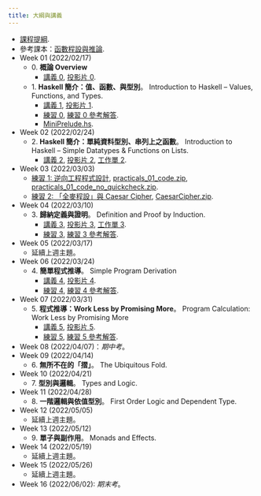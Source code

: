 ```yaml
---
title: 大綱與講義
---
```


* [課程提綱](../assets/syllabus.pdf).
* 參考課本：[函數程設與推論](../assets/fpbook.pdf).
* Week 01 (2022/02/17)
  * 0\. **概論 Overview**
    * [講義 0](../assets/handouts_00.pdf), [投影片 0](../assets/slides_00.pdf).
  * 1\. **Haskell 簡介：值、函數、與型別**。
    Introduction to Haskell – Values, Functions, and Types.
    * [講義 1](../assets/handouts_01.pdf), [投影片 1](../assets/slides_01.pdf).
    * [練習 0](../assets/practicals_00.pdf), [練習 0 參考解答](../assets/practicals_00_sols.pdf).
    * [MiniPrelude.hs](../assets/MiniPrelude.hs).
* Week 02 (2022/02/24)
  * 2\. **Haskell 簡介：單純資料型別、串列上之函數**。
    Introduction to Haskell – Simple Datatypes & Functions on Lists.
    * [講義 2](../assets/handouts_02.pdf), [投影片 2](../assets/slides_02.pdf), [工作單 2](../assets/work_sheet_02.pdf).
* Week 03 (2022/03/03)
  * [練習 1: 逆向工程程式設計](../assets/practicals_01.pdf), [practicals_01_code.zip](../assets/practicals_01_code.zip), [practicals_01_code_no_quickcheck.zip](../assets/practicals_01_code_no_quickcheck.zip).
  * [練習 2: 「全麥程設」與 Caesar Cipher](../assets/practicals_02.pdf), [CaesarCipher.zip](../assets/CaesarCipher.zip).
* Week 04 (2022/03/10)
  * 3\. **歸納定義與證明**。
    Definition and Proof by Induction.
    * [講義 3](../assets/handouts_03.pdf), [投影片 3](../assets/slides_03.pdf), [工作單 3](../assets/work_sheet_03.pdf).
    * [練習 3](../assets/practicals_03.pdf), [練習 3 參考解答](../assets/practicals_03_sols.pdf).
* Week 05 (2022/03/17)
  * 延續上週主題。
* Week 06 (2022/03/24)
  * 4\. **簡單程式推導**。
    Simple Program Derivation
    * [講義 4](../assets/handouts_04.pdf), [投影片 4](../assets/slides_04.pdf).
    * [練習 4](../assets/practicals_04.pdf), [練習 4 參考解答](../assets/practicals_04_sols.pdf).
* Week 07 (2022/03/31)
  * 5\. **程式推導：Work Less by Promising More**。
    Program Calculation: Work Less by Promising More
    * [講義 5](../assets/handouts_05.pdf), [投影片 5](../assets/slides_05.pdf).
    * [練習 5](../assets/practicals_05.pdf), [練習 5 參考解答](../assets/practicals_05_sols.pdf).
* Week 08 (2022/04/07)：*期中考*。
* Week 09 (2022/04/14)
  * 6\. **無所不在的「摺」**。
    The Ubiquitous Fold.
* Week 10 (2022/04/21)
  * 7\. **型別與邏輯**。
    Types and Logic.
* Week 11 (2022/04/28)
  * 8\. **一階邏輯與依值型別**。
    First Order Logic and Dependent Type.
* Week 12 (2022/05/05)
  * 延續上週主題。
* Week 13 (2022/05/12)
  * 9\. **單子與副作用**。
    Monads and Effects.
* Week 14 (2022/05/19)
  * 延續上週主題。
* Week 15 (2022/05/26)
  * 延續上週主題。
* Week 16 (2022/06/02): *期末考*。
